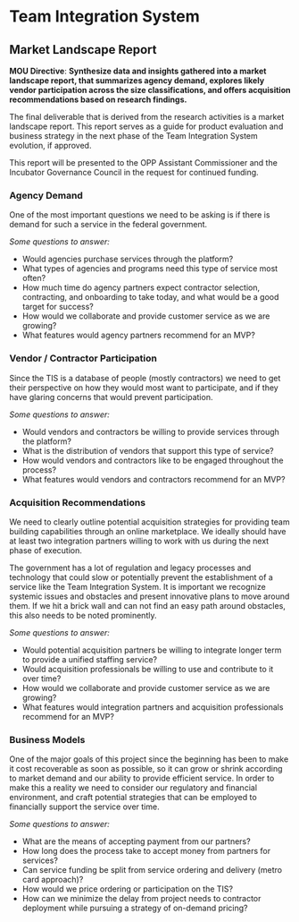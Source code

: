 # Team Integration System
## Market Landscape Report


**MOU Directive**: **Synthesize data and insights gathered into a market landscape report, that summarizes agency demand, explores likely vendor participation across the size classifications, and offers acquisition recommendations based on research findings.**

The final deliverable that is derived from the research activities is a market landscape report.  This report serves as a guide for product evaluation and business strategy in the next phase of the Team Integration System evolution, if approved.

This report will be presented to the OPP Assistant Commissioner and the Incubator Governance Council in the request for continued funding.

### Agency Demand

One of the most important questions we need to be asking is if there is demand for such a service in the federal government.

_Some questions to answer:_

* Would agencies purchase services through the platform?
* What types of agencies and programs need this type of service most often?
* How much time do agency partners expect contractor selection, contracting, and onboarding to take today, and what would be a good target for success?
* How would we collaborate and provide customer service as we are growing?
* What features would agency partners recommend for an MVP?

### Vendor / Contractor Participation

Since the TIS is a database of people (mostly contractors) we need to get their perspective on how they would most want to participate, and if they have glaring concerns that would prevent participation.

_Some questions to answer:_

* Would vendors and contractors be willing to provide services through the platform?
* What is the distribution of vendors that support this type of service?
* How would vendors and contractors like to be engaged throughout the process?
* What features would vendors and contractors recommend for an MVP?

### Acquisition Recommendations

We need to clearly outline potential acquisition strategies for providing team building capabilities through an online marketplace.  We ideally should have at least two integration partners willing to work with us during the next phase of execution.

The government has a lot of regulation and legacy processes and technology that could slow or potentially prevent the establishment of a service like the Team Integration System.  It is important we recognize systemic issues and obstacles and present innovative plans to move around them.  If we hit a brick wall and can not find an easy path around obstacles, this also needs to be noted prominently.

_Some questions to answer:_

* Would potential acquisition partners be willing to integrate longer term to provide a unified staffing service?
* Would acquisition professionals be willing to use and contribute to it over time?
* How would we collaborate and provide customer service as we are growing?
* What features would integration partners and acquisition professionals recommend for an MVP?

### Business Models

One of the major goals of this project since the beginning has been to make it cost recoverable as soon as possible, so it can grow or shrink according to market demand and our ability to provide efficient service.  In order to make this a reality we need to consider our regulatory and financial environment, and craft potential strategies that can be employed to financially support the service over time.

_Some questions to answer:_

* What are the means of accepting payment from our partners?
* How long does the process take to accept money from partners for services?
* Can service funding be split from service ordering and delivery (metro card approach)?
* How would we price ordering or participation on the TIS?
* How can we minimize the delay from project needs to contractor deployment while pursuing a strategy of on-demand pricing?

